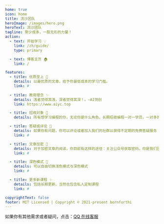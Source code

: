 ```yaml
---
home: true
icon: home
title: 流沙团队
heroImage: /images/hero.png
heroText: 流沙团队
tagline: 聚少成多，一股无形的力量！
action:
  - text: 开始学习 💡
    link: /zh/guide/
    type: primary	

  - text: 博客主页 🏠
    link: /

features:
  - title: 优质至上 🧰
    details: 以最优质的文章，给予你最低成本的学习门槛。
    link: #
  
  - title: 教育理念 ✨
    details: 浅者觉得其浅，深者觉得其深！。—AI悦创
    link: https://www.aiyc.top

  - title: 招收对象 🎉
    details: 所有想学习编程的你，无论你是什么角色，长期招收编程一对一学员，一对多的小班优质学员，多个老师共同辅导。

  - title: 答疑或评论 💬
    details: 如果你有问题，你可以评论或者加入我们的社群以获得不定期的免费答疑服务
    link: #

  - title: 文章加密 🔐
    details: 对于加密文章的阅读，你目前有这样的途径：关注公众号获取密码，你是我们团队的学员
    link: #

  - title: 深色模式 🌙
    details: 可以自由切换浅色模式与深色模式
    link: #

  - title: 更多新课程 ✨
    details: 包括长期更新、当然也包含私人定制课程
    link: #

copyrightText: false
footer: MIT Licensed | Copyright © 2021-present bornforthi
---
```




如果你有其他需求或者疑问，点击：[QQ 在线客服](http://wpa.qq.com/msgrd?v=3&uin=1432803776&site=qq&menu=yes)

